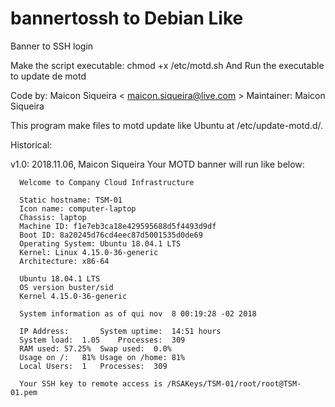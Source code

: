 # bannertossh to Debian Like
Banner to SSH login

Make the script executable: chmod +x /etc/motd.sh
And Run the executable to update de motd

Code by: Maicon Siqueira < maicon.siqueira@live.com > Maintainer: Maicon Siqueira

This program make files to motd update like Ubuntu at /etc/update-motd.d/.

Historical:

v1.0: 2018.11.06, Maicon Siqueira 
  Your MOTD banner will run like below:

      Welcome to Company Cloud Infrastructure 

      Static hostname: TSM-01
      Icon name: computer-laptop
      Chassis: laptop
      Machine ID: f1e7eb3ca18e429595688d5f4493d9df
      Boot ID: 8a20245d76cd4eec87d5001535d0de69
      Operating System: Ubuntu 18.04.1 LTS
      Kernel: Linux 4.15.0-36-generic
      Architecture: x86-64

      Ubuntu 18.04.1 LTS
      OS version buster/sid
      Kernel 4.15.0-36-generic
 
      System information as of qui nov  8 00:19:28 -02 2018

      IP Address:		System uptime:	14:51 hours
      System load:	1.05	Processes:	309
      RAM used:	57.25%	Swap used:	0.0%
      Usage on /:	81%	Usage on /home:	81%
      Local Users:	1	Processes:	309

      Your SSH key to remote access is /RSAKeys/TSM-01/root/root@TSM-01.pem
